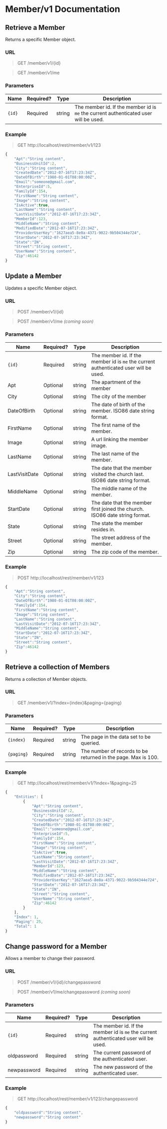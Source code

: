 # Member/v1 Documentation

## Retrieve a Member

Returns a specific Member object.

### URL
> GET /member/v1/{id}

> GET /member/v1/me

### Parameters

<table>
    <thead>
        <tr>
            <th>Name</th>
            <th>Required?</th>
            <th>Type</th>
            <th>Description</th>
        </tr>
    </thead>
    <tbody>
        <tr>
            <td><code>{id}</code></td>
            <td>Required</td>
            <td>string</td>
            <td>The member id. If the member id is <code>me</code> the current authenticated user will be used.</td>
        </tr>
    </tbody>
</table>

### Example

> GET http://localhost/rest/member/v1/123
```js
{	
	"Apt":"String content",
	"BusinessUnitId":2,		
	"City":"String content",
	"CreatedDate":"2012-07-16T17:23:34Z",
	"DateOfBirth":"1980-01-01T08:00:00Z",
	"Email":"someone@gmail.com",		
	"EnterpriseId":5,
	"FamilyId":154,
	"FirstName":"String content",
	"Image":"String content",
	"IsActive":true,
	"LastName":"String content",
	"LastVisitDate":"2012-07-16T17:23:34Z",
	"MemberId":123,
	"MiddleName":"String content",
	"ModifiedDate":"2012-07-16T17:23:34Z",
	"ProviderUserKey":"1627aea5-8e0a-4371-9022-9b504344e724",
	"StartDate":"2012-07-16T17:23:34Z",
	"State":"IN",
	"Street":"String content",
	"UserName":"String content",
	"Zip":46142	
}
```

## Update a Member

Updates a specific Member object.

### URL
> POST /member/v1/{id}

> POST /member/v1/me _(coming soon)_

### Parameters

<table>
    <thead>
        <tr>
            <th>Name</th>
            <th>Required?</th>
            <th>Type</th>
            <th>Description</th>
        </tr>
    </thead>
    <tbody>
        <tr>
            <td><code>{id}</code></td>
            <td>Required</td>
            <td>string</td>
            <td>The member id. If the member id is <code>me</code> the current authenticated user will be used.</td>
        </tr>
		<tr>
            <td>Apt</td>
            <td>Optional</td>
            <td>string</td>
            <td>The apartment of the member</td>
        </tr>
		<tr>
            <td>City</td>
            <td>Optional</td>
            <td>string</td>
            <td>The city of the member</td>
        </tr>
		<tr>
            <td>DateOfBirth</td>
            <td>Optional</td>
            <td>string</td>
            <td>The date of birth of the member. ISO86 date string format.</td>
        </tr>
		<tr>
            <td>FirstName</td>
            <td>Optional</td>
            <td>string</td>
            <td>The first name of the member.</td>
        </tr>
		<tr>
            <td>Image</td>
            <td>Optional</td>
            <td>string</td>
            <td>A url linking the member image.</td>
        </tr>
		<tr>
            <td>LastName</td>
            <td>Optional</td>
            <td>string</td>
            <td>The last name of the member.</td>
        </tr>
		<tr>
            <td>LastVisitDate</td>
            <td>Optional</td>
            <td>string</td>
            <td>The date that the member visited the church last. ISO86 date string format.</td>
        </tr>
		<tr>
            <td>MiddleName</td>
            <td>Optional</td>
            <td>string</td>
            <td>The middle name of the member.</td>
        </tr>
		<tr>
            <td>StartDate</td>
            <td>Optional</td>
            <td>string</td>
            <td>The date that the member first joined the church. ISO86 date string format.</td>
        </tr>
		<tr>
            <td>State</td>
            <td>Optional</td>
            <td>string</td>
            <td>The state the member resides in.</td>
        </tr>
		<tr>
            <td>Street</td>
            <td>Optional</td>
            <td>string</td>
            <td>The street address of the member.</td>
        </tr>
		<tr>
            <td>Zip</td>
            <td>Optional</td>
            <td>string</td>
            <td>The zip code of the member.</td>
        </tr>
    </tbody>
</table>

### Example

> POST http://localhost/rest/member/v1/123
```js
{	
	"Apt":"String content",
	"City":"String content",
	"DateOfBirth":"1980-01-01T08:00:00Z",			
	"FamilyId":154,
	"FirstName":"String content",
	"Image":"String content",		
	"LastName":"String content",
	"LastVisitDate":"2012-07-16T17:23:34Z",		
	"MiddleName":"String content",		
	"StartDate":"2012-07-16T17:23:34Z",
	"State":"IN",
	"Street":"String content",		
	"Zip":46142	
}
```


## Retrieve a collection of Members

Returns a collection of Member objects.

### URL
> GET /member/v1/?index={index}&paging={paging}

### Parameters

<table>
    <thead>
        <tr>
            <th>Name</th>
            <th>Required?</th>
            <th>Type</th>
            <th>Description</th>
        </tr>
    </thead>
    <tbody>
        <tr>
            <td><code>{index}</code></td>
            <td>Required</td>
            <td>string</td>
            <td>The page in the data set to be queried.</td>
        </tr>
		<tr>
            <td><code>{paging}</code></td>
            <td>Required</td>
            <td>string</td>
            <td>The number of records to be returned in the page. Max is 100.</td>
        </tr>
    </tbody>
</table>

### Example

> GET http://localhost/rest/member/v1/?index=1&paging=25
```js
{
    "Entities": [
        {	
			"Apt":"String content",
			"BusinessUnitId":2,		
			"City":"String content",
			"CreatedDate":"2012-07-16T17:23:34Z",
			"DateOfBirth":"1980-01-01T08:00:00Z",
			"Email":"someone@gmail.com",		
			"EnterpriseId":5,
			"FamilyId":154,
			"FirstName":"String content",
			"Image":"String content",
			"IsActive":true,
			"LastName":"String content",
			"LastVisitDate":"2012-07-16T17:23:34Z",
			"MemberId":123,
			"MiddleName":"String content",
			"ModifiedDate":"2012-07-16T17:23:34Z",
			"ProviderUserKey":"1627aea5-8e0a-4371-9022-9b504344e724",
			"StartDate":"2012-07-16T17:23:34Z",
			"State":"IN",
			"Street":"String content",
			"UserName":"String content",
			"Zip":46142	
		} 
    ],
    "Index": 1,
    "Paging": 25,
    "Total": 1
}
```

## Change password for a Member

Allows a member to change their password.

### URL
> POST /member/v1/{id}/changepassword

> POST /member/v1/me/changepassword _(coming soon)_

### Parameters

<table>
    <thead>
        <tr>
            <th>Name</th>
            <th>Required?</th>
            <th>Type</th>
            <th>Description</th>
        </tr>
    </thead>
    <tbody>
        <tr>
            <td><code>{id}</code></td>
            <td>Required</td>
            <td>string</td>
            <td>The member id. If the member id is <code>me</code> the current authenticated user will be used.</td>
        </tr>
		<tr>
            <td>oldpassword</td>
            <td>Required</td>
            <td>string</td>
            <td>The current password of the authenticated user.</td>
        </tr>
		<tr>
            <td>newpassword</td>
            <td>Required</td>
            <td>string</td>
            <td>The new password of the authenticated user.</td>
        </tr>
    </tbody>
</table>

### Example

> GET http://localhost/rest/member/v1/123/changepassword
```js
{	
	"oldpassword":"String content",
	"newpassword":"String content"
}
```
